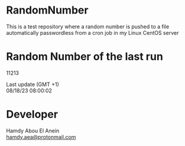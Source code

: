 # RandomNumber    
This is a test repository where a random number is pushed to a file automatically passwordless from a cron job in my Linux CentOS server    
# Random Number of the last run   
11213
      
Last update (GMT +1)    
08/18/23 08:00:02
# Developer    
Hamdy Abou El Anein   
hamdy.aea@protonmail.com
